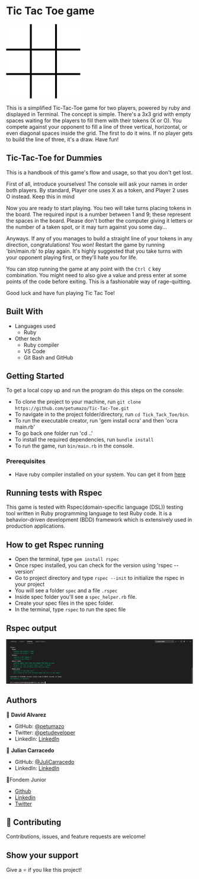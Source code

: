 # Tic Tac Toe game

![screenshot](./readme_lib/Tic-tac-toe-animated.gif)

This is a simplified Tic-Tac-Toe game for two players, powered by ruby and displayed in Terminal.
The concept is simple. There's a 3x3 grid with empty spaces waiting for the players to fill them with their tokens (X or O). You compete against your opponent to fill a line of three vertical, horizontal, or even diagonal spaces inside the grid. The first to do it wins. If no player gets to build the line of three, it's a draw. Have fun!

## Tic-Tac-Toe for Dummies

This is a handbook of this game's flow and usage, so that you don't get lost.

First of all, introduce yourselves! The console will ask your names in order both players.
By standard, Player one uses X as a token, and Player 2 uses O instead. Keep this in mind

Now you are ready to start playing. You two will take turns placing tokens in the board. The required input is a number between 1 and 9; these represent the spaces in the board. Please don't bother the computer giving it letters or the number of a taken spot, or it may turn against you some day...

Anyways. If any of you manages to build a straight line of your tokens in any direction, congratulations! You won!
Restart the game by running 'bin/main.rb' to play again. It's highly suggested that you take turns with your opponent playing first, or they'll hate you for life.

You can stop running the game at any point with the ```Ctrl C``` key combination. You might need to also give a value and press enter at some points of the code before exiting. This is a fashionable way of rage-quitting.

Good luck and have fun playing Tic Tac Toe!

## Built With

- Languages used
  - Ruby
- Other tech
  - Ruby compiler
  - VS Code
  - Git Bash and GitHub


## Getting Started

To get a local copy up and run the program do this steps on the console:
- To clone the project to your machine, run `git clone https://github.com/petumazo/Tic-Tac-Toe.git`
- To navigate in to the project folder/directory, run `cd Tick_Tack_Toe/bin`.
- To run the executable creator, run 'gem install ocra' and then 'ocra main.rb'
- To go back one folder run 'cd ..'
- To install the required dependencies, run `bundle install`
- To run the game, run `bin/main.rb` in the console.

### Prerequisites
- Have ruby compiler installed on your system. You can get it from [here](https://www.ruby-lang.org/es/documentation/installation/)

## Running tests with Rspec

This game is tested with Rspec(domain-specific language (DSL)) testing tool written in Ruby programming language to test Ruby code. It is a behavior-driven development (BDD) framework which is extensively used in production applications.

## How to get Rspec running

- Open the terminal, type `gem install rspec`
- Once rspec installed, you can check for the version using 'rspec --version' 
- Go to project directory and type `rspec --init` to initialize the rspec in your project
- You will see a folder `spec` and a file `.rspec`
- Inside spec folder you'll see a `spec_helper.rb` file.
- Create your spec files in the spec folder.
- In the terminal, type `rspec` to run the spec file

## Rspec output
![screenshot rspec](./screenshots/rspec.png)

## Authors

👤 **David Alvarez**

- GitHub: [@petumazo](https://github.com/petumazo)
- Twitter: [@petudeveloper](https://twitter.com/petudeveloper)
- LinkedIn: [LinkedIn](https://www.linkedin.com/in/david-alvarez-mazzo-777712143/)

👤 **Julian Carracedo**

- GitHub: [@JuliCarracedo](https://github.com/JuliCarracedo)
- LinkedIn: [LinkedIn](https://www.linkedin.com/in/julian-carracedo-0b8518207/)

👤Fondem Junior
 - [Github](https://github.com/Fondem-Jr)
 - [Linkedin](https://www.linkedin.com/in/fondem-junior-57484744/)
 - [Twitter](https://twitter.com/OpportunistZeus)

## 🤝 Contributing

Contributions, issues, and feature requests are welcome!

## Show your support

Give a ⭐️ if you like this project!
